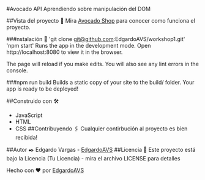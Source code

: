 #Avocado API
Aprendiendo sobre manipulación del DOM

##Vista del proyecto 🚀
Mira [Avocado Shop](https://edgardoavs.github.io/workshop1/) para conocer como funciona el proyecto.

###nstalación 🔧
'git clone git@github.com:EdgardoAVS/workshop1.git'
'npm start'
Runs the app in the development mode. Open http://localhost:8080 to view it in the browser.

The page will reload if you make edits. You will also see any lint errors in the console.

###npm run build
Builds a static copy of your site to the build/ folder. Your app is ready to be deployed!

##Construido con 🛠️
- JavaScript
- HTML
- CSS
##Contribuyendo 🖇️
Cualquier contirbución al proyecto es bien recibida!

##Autor ✒️
Edgardo Vargas - [EdgardoAVS](https://github.com/EdgardoAVS)
##Licencia 📄
Este proyecto está bajo la Licencia (Tu Licencia) - mira el archivo LICENSE para detalles

Hecho con ❤️ por [EdgardoAVS](https://github.com/EdgardoAVS) 